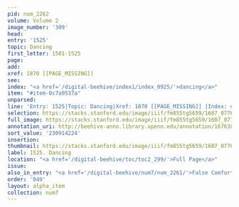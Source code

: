 ```yaml
---
pid: num_2262
volume: Volume 2
image_number: '309'
head:
entry: '1525'
topic: Dancing
first_letter: 1501-1525
page:
add:
xref: 1870 [[PAGE_MISSING]]
see:
index: "<a href='/digital-beehive/index1/index_0925/'>dancing</a>"
item: "#item-0c7a0537a"
unparsed:
line: 'Entry: 1525|Topic: Dancing|Xref: 1870 [[PAGE_MISSING]] |Index: dancing|#item-0c7a0537a'
selection: https://stacks.stanford.edu/image/iiif/fm855tg5659/1607_0776/420,4224,2795,827/full/0/default.jpg
full_image: https://stacks.stanford.edu/image/iiif/fm855tg5659/1607_0776/full/full/0/default.jpg
annotation_uri: http://beehive-anno.library.upenn.edu/annotation/1676385481069
sort_value: '230914224'
insertion:
thumbnail: https://stacks.stanford.edu/image/iiif/fm855tg5659/1607_0776/420,4224,600,180/250,/0/default.jpg
label: 1525. Dancing
location: "<a href='/digital-beehive/toc/toc2_299/'>Full Page</a>"
issue:
also_in_entry: "<a href='/digital-beehive/num7/num_2261/'>False Comfort</a>"
order: '049'
layout: alpha_item
collection: num7
---
```

